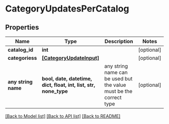 # CategoryUpdatesPerCatalog


## Properties
Name | Type | Description | Notes
------------ | ------------- | ------------- | -------------
**catalog_id** | **int** |  | [optional] 
**categoriess** | [**[CategoryUpdateInput]**](CategoryUpdateInput.md) |  | [optional] 
**any string name** | **bool, date, datetime, dict, float, int, list, str, none_type** | any string name can be used but the value must be the correct type | [optional]

[[Back to Model list]](../README.md#documentation-for-models) [[Back to API list]](../README.md#documentation-for-api-endpoints) [[Back to README]](../README.md)


